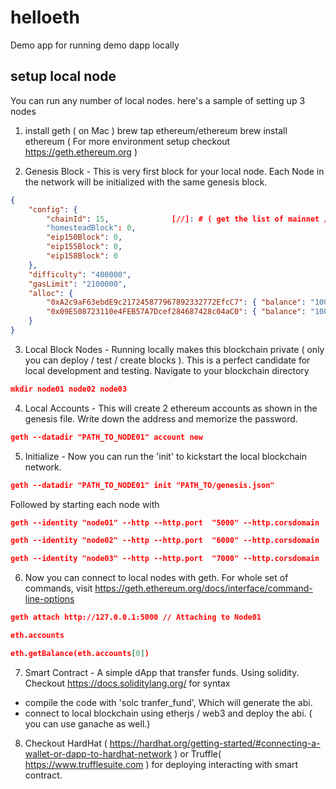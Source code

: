 # helloeth
Demo app for running demo dapp locally

## setup local node
You can run any number of local nodes. here's a sample of setting up 3 nodes

1. install geth ( on Mac )
brew tap ethereum/ethereum
brew install ethereum
 ( For more environment setup checkout https://geth.ethereum.org )

2. Genesis Block - This is very first block for your local node. Each Node in the network will be initialized with the same genesis block.

```json
{
    "config": {
        "chainId": 15,				[//]: # ( get the list of mainnet / testnet chainid from https://chainid.network/chains.json.)
        "homesteadBlock": 0,
        "eip150Block": 0,
        "eip155Block": 0,
        "eip158Block": 0
    },
    "difficulty": "400000",	
    "gasLimit": "2100000",
    "alloc": {
        "0xA2c9aF63ebdE9c217245877967892332772EfcC7": { "balance": "1000000000000000000" },  //Balance in wei 
        "0x09E508723110e4FEB57A7Dcef284687428c04aC0": { "balance": "1000000000000000000" }   // Balance in wei
    }
}
```

3. Local Block Nodes - Running locally makes this blockchain private ( only you can deploy / test / create blocks ). This is a perfect candidate for local development and testing. Navigate to your blockchain directory 

```json
mkdir node01 node02 node03
``` 
4. Local Accounts - This will create 2 ethereum accounts as shown in the genesis file. Write down the address and memorize the password.

```json
geth --datadir "PATH_TO_NODE01" account new	
```

5. Initialize - Now you can run the 'init' to kickstart the local blockchain network.

```json
geth --datadir "PATH_TO_NODE01" init "PATH_TO/genesis.json"
```
Followed by starting each node with 

```json
geth --identity "node01" --http --http.port  "5000" --http.corsdomain  "*" --datadir "/PATH_TO_NODE01/node01" --port "40303" --nodiscover --http.api  "db,eth,net,web3,personal,miner,admin" --networkid 1900 --nat "any" --allow-insecure-unlock  --ethstats node01:s3cr3t@localhost:3000

geth --identity "node02" --http --http.port  "6000" --http.corsdomain  "*" --datadir "/PATH_TO_NODE02/node02" --port "50303" --nodiscover --http.api  "db,eth,net,web3,personal,miner,admin" --networkid 1900 --nat "any" --allow-insecure-unlock --ethstats node01:s3cr3t@localhost:3000

geth --identity "node03" --http --http.port  "7000" --http.corsdomain  "*" --datadir "PATH_TO_NODE03/node03" --port "60303" --nodiscover --http.api  "db,eth,net,web3,personal,miner,admin" --networkid 1900 --nat "any" --allow-insecure-unlock --ethstats node01:s3cr3t@localhost:3000

```

6. Now you can connect to local nodes with geth. For whole set of commands, visit https://geth.ethereum.org/docs/interface/command-line-options

```json
geth attach http://127.0.0.1:5000 // Attaching to Node01

eth.accounts

eth.getBalance(eth.accounts[0])
```

7. Smart Contract  - A simple dApp that transfer funds. Using solidity. Checkout https://docs.soliditylang.org/ for syntax
 - compile the code with 'solc tranfer_fund', Which will generate the abi.
 - connect to local blockchain using etherjs / web3 and deploy the abi. ( you can use ganache as well.)

8. Checkout HardHat ( https://hardhat.org/getting-started/#connecting-a-wallet-or-dapp-to-hardhat-network ) or Truffle( https://www.trufflesuite.com ) for deploying interacting with smart contract.
